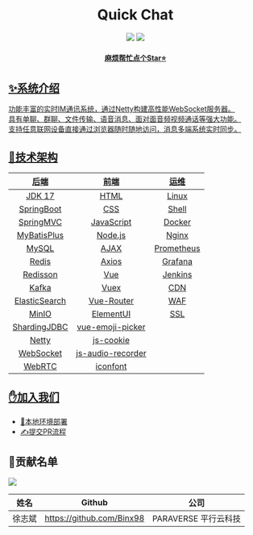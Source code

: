 <h1 align="center">Quick Chat</h1>
<div align="center">
    <a href="https://github.com/CoderXu666/QuickChat"><img src="https://img.shields.io/badge/后端-项目地址-yellow.svg?style=plasticr"></a>
    <a href="https://github.com/CoderXu666/QuickChat-Front"><img src="https://img.shields.io/badge/前端-项目地址-blueviolet.svg?style=plasticr"></a>
    <a href="" target="_blank">
    <br>
    <h4>麻烦帮忙点个Star⭐</h4>
</div>

## ✨系统介绍

功能丰富的实时IM通讯系统，通过Netty构建高性能WebSocket服务器。<br>
具有单聊、群聊、文件传输、语音消息、面对面音频视频通话等强大功能。<br>
支持任意联网设备直接通过浏览器随时随地访问，消息多端系统实时同步。<br>

## 🚀技术架构

|      后端       |        前端         |     运维     |
|:-------------:|:-----------------:|:----------:|
|    JDK 17     |       HTML        |   Linux    |
|  SpringBoot   |        CSS        |   Shell    |
|   SpringMVC   |    JavaScript     |   Docker   |
|  MyBatisPlus  |      Node.js      |   Nginx    |
|     MySQL     |       AJAX        | Prometheus |
|     Redis     |       Axios       |  Grafana   |
|   Redisson    |        Vue        |  Jenkins   |
|     Kafka     |       Vuex        |    CDN     |
| ElasticSearch |    Vue-Router     |    WAF     |
|     MinIO     |     ElementUI     |    SSL     |
| ShardingJDBC  | vue-emoji-picker  |            |
|     Netty     |     js-cookie     |            |
|   WebSocket   | js-audio-recorder |            |
|    WebRTC     |     iconfont      |            |

## ✋加入我们

- [🚢本地环境部署](本地环境部署)
- [✍提交PR流程](提交PR流程)

## 🎉贡献名单

<a href="https://github.com/Binx98/QuickChat/graphs/contributors">
  <img src="https://contrib.rocks/image?repo=Binx98/QuickChat"/>
</a>

| 姓名       | Github                                                     | 公司              |
|----------| --------------------------------------------------------- |-----------------|
| 徐志斌 | https://github.com/Binx98          | PARAVERSE 平行云科技 |
